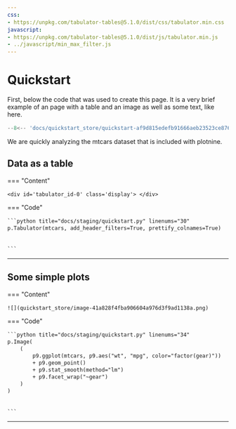 ```yaml
---
css:
- https://unpkg.com/tabulator-tables@5.1.0/dist/css/tabulator.min.css
javascript:
- https://unpkg.com/tabulator-tables@5.1.0/dist/js/tabulator.min.js
- ../javascript/min_max_filter.js
---
```



# Quickstart

First, below the code that was used to create this page. 
It is a very brief example of an page with a table and an image
as well as some text, like here.

```python title="docs/staging/quickstart.py"
--8<-- 'docs/quickstart_store/quickstart-af9d815edefb91666aeb23523ce87630.py'
```

We are quickly analyzing the mtcars dataset 
that is included with plotnine.

## Data as a table

=== "Content"

    <div id='tabulator_id-0' class='display'> </div>

=== "Code"

    ```python title="docs/staging/quickstart.py" linenums="30"
    p.Tabulator(mtcars, add_header_filters=True, prettify_colnames=True)


    ```

---

<script>
var table = new Tabulator('#tabulator_id-0', {"layout": "fitDataTable", "pagination": true, "paginationSize": 10, "paginationSizeSelector": true, "columns": [{"field": "name", "headerFilter": "input", "title": "Name"}, {"field": "mpg", "width": 80, "headerFilter": minMaxFilterEditor, "headerFilterFunc": minMaxFilterFunction, "headerFilterLiveFilter": false, "title": "Mpg"}, {"field": "cyl", "width": 80, "headerFilter": minMaxFilterEditor, "headerFilterFunc": minMaxFilterFunction, "headerFilterLiveFilter": false, "title": "Cyl"}, {"field": "disp", "width": 80, "headerFilter": minMaxFilterEditor, "headerFilterFunc": minMaxFilterFunction, "headerFilterLiveFilter": false, "title": "Disp"}, {"field": "hp", "width": 80, "headerFilter": minMaxFilterEditor, "headerFilterFunc": minMaxFilterFunction, "headerFilterLiveFilter": false, "title": "Hp"}, {"field": "drat", "width": 80, "headerFilter": minMaxFilterEditor, "headerFilterFunc": minMaxFilterFunction, "headerFilterLiveFilter": false, "title": "Drat"}, {"field": "wt", "width": 80, "headerFilter": minMaxFilterEditor, "headerFilterFunc": minMaxFilterFunction, "headerFilterLiveFilter": false, "title": "Wt"}, {"field": "qsec", "width": 80, "headerFilter": minMaxFilterEditor, "headerFilterFunc": minMaxFilterFunction, "headerFilterLiveFilter": false, "title": "Qsec"}, {"field": "vs", "width": 80, "headerFilter": minMaxFilterEditor, "headerFilterFunc": minMaxFilterFunction, "headerFilterLiveFilter": false, "title": "Vs"}, {"field": "am", "width": 80, "headerFilter": minMaxFilterEditor, "headerFilterFunc": minMaxFilterFunction, "headerFilterLiveFilter": false, "title": "Am"}, {"field": "gear", "width": 80, "headerFilter": minMaxFilterEditor, "headerFilterFunc": minMaxFilterFunction, "headerFilterLiveFilter": false, "title": "Gear"}, {"field": "carb", "width": 80, "headerFilter": minMaxFilterEditor, "headerFilterFunc": minMaxFilterFunction, "headerFilterLiveFilter": false, "title": "Carb"}], "ajaxURL": "../quickstart_store/tabulator-c8469972d60cd61d98262704e068f4e9.json"});
</script>

[comment]: # (id: tabulator_id-0)

## Some simple plots

=== "Content"

    ![](quickstart_store/image-41a828f4fba906604a976d3f9ad1138a.png)

=== "Code"

    ```python title="docs/staging/quickstart.py" linenums="34"
    p.Image(
        (
            p9.ggplot(mtcars, p9.aes("wt", "mpg", color="factor(gear)"))
            + p9.geom_point()
            + p9.stat_smooth(method="lm")
            + p9.facet_wrap("~gear")
        )
    )


    ```

---
